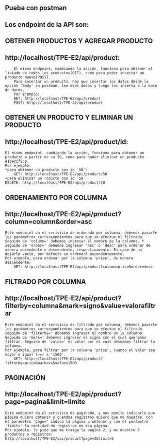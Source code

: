 ## Pueba con postman
## Los endpoint de la API son: 

## OBTENER PRODUCTOS Y AGREGAR PRODUCTO
## http://localhost/TPE-E2/api/product:
        El mismo endpoint, cambiando la acción, funciona para obtener el listado de todos los productos(GET), como para poder insertar un producto nuevo(POST).
        Para insertar un producto, hay que insertar los datos desde la opción 'Body' en postman, lee esos datos y luego los inserta a la base de datos.
        Por ejemplo:
        GET: http://localhost/TPE-E2/api/product 
        POST: http://localhost/TPE-E2/api/product 


## OBTENER UN PRODUCTO Y ELIMINAR UN PRODUCTO
## http://localhost/TPE-E2/api/product/id:
    El mismo endpoint, cambiando la acción, funciona para obtener un producto a partir de su ID, como para poder eliminar un producto específico.
    Por ejemplo:
    *para obtener un producto con id '50':
        GET: http://localhost/TPE-E2/api/product/50
    +para eliminar un roducto con id '50'     
    DELETE: http://localhost/TPE-E2/api/product/50


## ORDENAMIENTO POR COLUMNA
## http://localhost/TPE-E2/api/product?column=column&order=asc
    Este endpoint da el serivicio de ordenado por columna, debemos pasarle los parámetros correspondientes para que se efectue el filtrado. Seguido de 'column=' debemos ingresar el nombre de la columna. Y seguido de 'order=' debemos ingresar 'asc' o 'desc' para ordenar de manera ascendente o descendente, respectivamente. En caso de no dejarlo vacio, por defecto se ordenará ascendentemente.
    Por ejemplo, para ordenar por la columna 'price', de manera descendente:
        GET: http://localhost/TPE-E2/api/product?column=price&order=desc


## FILTRADO POR COLUMNA
## http://localhost/TPE-E2/api/product?filterby=columna&mark=signo&value=valorafiltrar
    Este endpoint da el serivicio de filtrado por columna, debemos pasarle los parámetros correspondientes para que se efectue el filtrado. Seguido de 'filterby=' debemos ingresar el nombre de la columna. Seguido de 'mark=' debemos ingresar el signo con el cual queremos filtrar. Seguido de 'value=' el valor por el cual deseamos filtrar la columna.
    Por ejemplo, para filtrar por la columna 'price', cuando el valor sea mayor o igual (>=) a '1500'.
        GET: http://localhost/TPE-E2/api/product?filterby=price&mark=>=&value=1500


## PAGINACIÓN
## http://localhost/TPE-E2/api/product?page=pagina&limit=limite
    Este endpoint da el serivicio de paginado, y nos pemite indicarle que página quiero obtener y cuandos registros quiero que me muestre. Con el parámetro 'page=' indico la página a obtener y con el parámetro 'limit=' la cantidad de registros en esa página.
    Por ejemplo, le pido que me traiga la página 2, y me muestre 5 productos o registros:
    http://localhost/TPE-E2/api/product?page=2&limit=5
